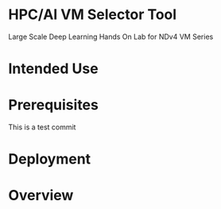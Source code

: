 # HPC/AI VM Selector Tool

Large Scale Deep Learning Hands On Lab for NDv4 VM Series

# Intended Use

# Prerequisites
This is a test commit

# Deployment

# Overview
